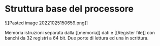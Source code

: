 # Struttura base del processore

![[Pasted image 20221025150659.png]] 

Memoria istruzioni separata dalla [[memoria]] dati e [[Register file]] con banchi da 32 registri a 64 bit. Due porte di lettura ed una in scrittura.
